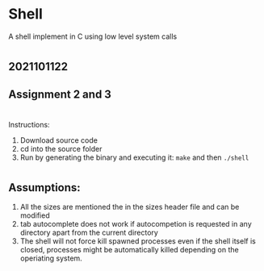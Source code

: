 # Shell
A shell implement in C using low level system calls
#
## 2021101122
## Assignment 2 and 3
#
Instructions: 
1) Download source code
2) cd into the source folder
3) Run by generating the binary and executing it: `make` and then `./shell`

#
## Assumptions:
1) All the sizes are mentioned the in the sizes header file and can be modified
2) tab autocomplete does not work if autocompetion is requested in any directory apart from the current directory
3) The shell will not force kill spawned processes even if the shell itself is closed, processes might be automatically killed depending on the operiating system.
#